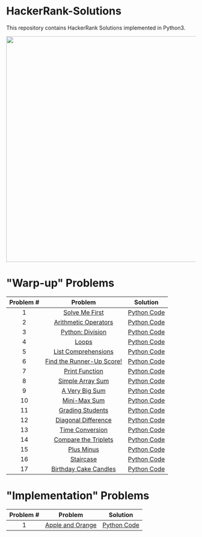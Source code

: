 # HackerRank-Solutions
This repository contains HackerRank Solutions implemented in Python3.

<div align="center">
    <img src="https://hackerrankblog-aaa3.kxcdn.com/wp-content/uploads/2018/03/HR-Logo-Main.png" width="600px"</img> 
</div>

 # "Warp-up" Problems
 
| Problem #  | Problem     | Solution |
|:------------:|:-------------:|:----------:|
| 1          |[Solve Me First](https://www.hackerrank.com/challenges/solve-me-first/problem) | [Python Code](https://github.com/hilalekinci/HackerRank-Solutions/blob/master/Codes/solveMeFirst.py) |
|       2    |[Arithmetic Operators](https://www.hackerrank.com/challenges/python-arithmetic-operators/problem)       |[Python Code](https://github.com/hilalekinci/HackerRank-Solutions/blob/master/Codes/ArithmeticOperators.py)          |
|       3     |[Python: Division](https://www.hackerrank.com/challenges/python-division/problem)  |[Python Code](https://github.com/hilalekinci/HackerRank-Solutions/blob/master/Codes/PythonDivision.py)          |
|       4     |[Loops](https://www.hackerrank.com/challenges/python-loops/problem)             |[Python Code](https://github.com/hilalekinci/HackerRank-Solutions/blob/master/Codes/Loops.py)          |
|       5     |[List Comprehensions](https://www.hackerrank.com/challenges/list-comprehensions/problem)|[Python Code](https://github.com/hilalekinci/HackerRank-Solutions/blob/master/Codes/ListComprehensions.py)        |
|       6     |[Find the Runner-Up Score!](https://www.hackerrank.com/challenges/find-second-maximum-number-in-a-list/problem)|[Python Code](https://github.com/hilalekinci/HackerRank-Solutions/blob/master/Codes/FindTheRunner-UpScore.py)          |
|       7    |[Print Function](https://www.hackerrank.com/challenges/python-print/problem) |[Python Code](https://github.com/hilalekinci/HackerRank-Solutions/blob/master/Codes/printFunction.py)         |
|       8    |[Simple Array Sum](https://www.hackerrank.com/challenges/simple-array-sum/problem)           |[Python Code](https://github.com/hilalekinci/HackerRank-Solutions/blob/master/Codes/SimpleArraySum.py)         |
|       9    |[A Very Big Sum](https://www.hackerrank.com/challenges/a-very-big-sum/problem)           | [Python Code](https://github.com/hilalekinci/HackerRank-Solutions/blob/master/Codes/AVeryBigSum.py)          |
|       10   |[Mini-Max Sum](https://www.hackerrank.com/challenges/mini-max-sum/problem)           | [Python Code](https://github.com/hilalekinci/HackerRank-Solutions/blob/master/Codes/Mini-Max_Sum.py)          |
|       11    |[Grading Students](https://www.hackerrank.com/challenges/grading/problem)           | [Python Code](https://github.com/hilalekinci/HackerRank-Solutions/blob/master/Codes/GradingStudents.py)          |
|       12   |[Diagonal Difference](https://www.hackerrank.com/challenges/diagonal-difference/problem)           | [Python Code](https://github.com/hilalekinci/HackerRank-Solutions/blob/master/Codes/diagonalDifference.py)          |
|       13   |[Time Conversion](https://www.hackerrank.com/challenges/time-conversion/problem)| [Python Code](https://github.com/hilalekinci/HackerRank-Solutions/blob/master/Codes/timeConversion.py)         |
|       14   |[Compare the Triplets](https://www.hackerrank.com/challenges/compare-the-triplets/problem)| [Python Code](https://github.com/hilalekinci/HackerRank-Solutions/blob/master/Codes/compareTheTriplets.py)         |
|       15   |[Plus Minus](https://www.hackerrank.com/challenges/plus-minus/problem)| [Python Code](https://github.com/hilalekinci/HackerRank-Solutions/blob/master/Codes/plusMinus.py)         |
|       16   |[Staircase](https://www.hackerrank.com/challenges/staircase/problem)| [Python Code](https://github.com/hilalekinci/HackerRank-Solutions/blob/master/Codes/staircase.py)         |
|       17   |[Birthday Cake Candles](https://www.hackerrank.com/challenges/birthday-cake-candles/problem)| [Python Code](https://github.com/hilalekinci/HackerRank-Solutions/blob/master/Codes/birthdayCakeCandles.py)         |


# "Implementation" Problems

| Problem #  | Problem     | Solution |
|:------------:|:-------------:|:----------:|
| 1          |[Apple and Orange](https://www.hackerrank.com/challenges/apple-and-orange/problem) | [Python Code](https://github.com/hilalekinci/HackerRank-Solutions/blob/master/Codes/appleAndOrange.py) |
